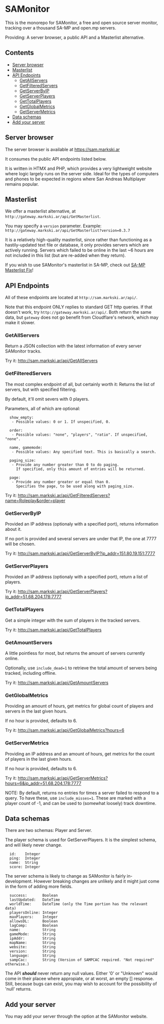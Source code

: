 # SAMonitor

This is the monorepo for SAMonitor, a free and open source server monitor, tracking over a thousand SA-MP and open.mp servers.

Providing: A server browser, a public API and a Masterlist alternative.

## Contents

- [Server browser](#server-browser)
- [Masterlist](#masterlist)
- [API Endpoints](#api-endpoints)
  - [GetAllServers](#getallservers)
  - [GetFilteredServers](#getfilteredservers)
  - [GetServerByIP](#getserverbyip)
  - [GetServerPlayers](#getserverplayers)
  - [GetTotalPlayers](#gettotalplayers)
  - [GetGlobalMetrics](#getglobalmetrics)
  - [GetServerMetrics](#getservermetrics)
- [Data schemas](#data-schemas)
- [Add your server](#add-your-server)

## Server browser

The server browser is available at https://sam.markski.ar

It consumes the public API endpoints listed below.

It is written in HTMX and PHP, which provides a very lightweight website where logic largely runs on the server side. Ideal for the types of computers and phones to be expected in regions where San Andreas Multiplayer remains popular.

## Masterlist

We offer a masterlist alternative, at `http://gateway.markski.ar/api/GetMasterlist`.

You may specify a `version` parameter. Example: `http://gateway.markski.ar/api/GetMasterlist?version=0.3.7`

It is a relatively high-quality masterlist, since rather than functioning as a hastily-updated text file or database, it only provides servers which are actively running.
Servers which failed to be online in the last ~6 hours are not included in this list (but are re-added when they return).

If you wish to use SAMonitor's masterlist in SA-MP, check out [SA-MP Masterlist Fix](https://github.com/spmn/sa-mp_masterlist_fix)!

## API Endpoints

All of these endpoints are located at `http://sam.markski.ar/api/`.

Note that this endpoint ONLY replies to standard GET http queries. If that doesn't work, try `http://gateway.markski.ar/api/`. Both return the same data, but `gateway` does not go benefit from Cloudflare's network, which may make it slower.

### GetAllServers

Return a JSON collection with the latest information of every server SAMonitor tracks.

Try it: http://sam.markski.ar/api/GetAllServers

### GetFilteredServers

The most complex endpoint of all, but certainly worth it: Returns the list of servers, but with specified filtering.

By default, it'll omit severs with 0 players.

Parameters, all of which are optional: 
```
  show_empty:
   - Possible values: 0 or 1. If unspecified, 0.

  order:
   - Possible values: "none", "players", "ratio". If unspecified, "none".

  name, gamemode:
   - Possible values: Any specified text. This is basically a search.
  
  paging_size:
   - Provide any number greater than 0 to do paging.
     If specified, only this amount of entries will be returned.

  page:
   - Provide any number greater or equal than 0.
     Specifies the page, to be used along with paging_size.
```

Try it: http://sam.markski.ar/api/GetFilteredServers?name=Roleplay&order=player

### GetServerByIP

Provided an IP address (optionaly with a specified port), returns information about it.

If no port is provided and several servers are under that IP, the one at 7777 will be chosen.

Try it: http://sam.markski.ar/api/GetServerByIP?ip_addr=151.80.19.151:7777

### GetServerPlayers

Provided an IP address (optionaly with a specified port), return a list of players.

Try it: http://sam.markski.ar/api/GetServerPlayers?ip_addr=51.68.204.178:7777

### GetTotalPlayers

Get a simple integer with the sum of players in the tracked servers.

Try it: http://sam.markski.ar/api/GetTotalPlayers

### GetAmountServers

A little pointless for most, but returns the amount of servers currently online.

Optionally, use `include_dead=1` to retrieve the total amount of servers being tracked, including offline.

Try it: http://sam.markski.ar/api/GetAmountServers

### GetGlobalMetrics

Providing an amount of hours, get metrics for global count of players and servers in the last given hours.

If no hour is provided, defaults to 6.

Try it: http://sam.markski.ar/api/GetGlobalMetrics?hours=6

### GetServerMetrics

Providing an IP address and an amount of hours, get metrics for the count of players in the last given hours.

If no hour is provided, defaults to 6.

Try it: http://sam.markski.ar/api/GetServerMetrics?hours=6&ip_addr=51.68.204.178:7777

NOTE: By default, returns no entries for times a server failed to respond to a query. To have these, use `include_misses=1`. These are marked with a player count of -1, and can be used to (somewhat loosely) track downtime.

## Data schemas

There are two schemas: Player and Server.

The player schema is used for GetServerPlayers. It is the simplest schema, and will likely never change.

```
  id:    Integer
  ping:  Integer
  name:  String
  score: Integer
```

The server schema is likely to change as SAMonitor is fairly in-development. However breaking changes are unlikely and it might just come in the form of adding more fields.

```
  success:       Boolean
  lastUpdated:   DateTime
  worldTime:     DateTime (only the Time portion has the relevant data)
  playersOnline: Integer
  maxPlayers:    Integer
  allowsDL:      Boolean
  lagComp:       Boolean
  name:          String
  gameMode:      String
  ipAddr:        String
  mapName:       String
  website:       String
  version:       String
  language:      String
  sampCac:       String (Version of SAMPCAC required. "Not required" otherwise.)
```

The API ***should*** never return any null values. Either '0' or "Unknown" would come in their placee where appropiate, or at worst, an empty [] response. Still, because bugs can exist, you may wish to account for the possibility of 'null' returns.

## Add your server

You may add your server through the option at the SAMonitor website.
